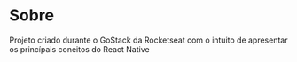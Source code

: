 # Sobre
Projeto criado durante o GoStack da Rocketseat com o intuito de apresentar os princípais coneitos do React Native

